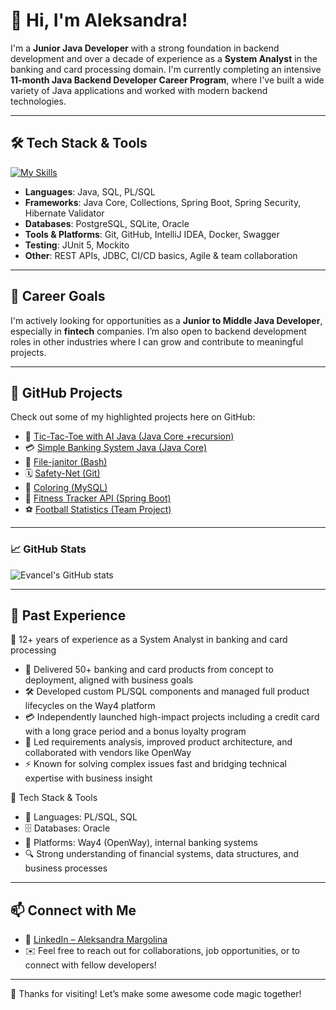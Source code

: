 # 👋 Hi, I'm Aleksandra!

I'm a **Junior Java Developer** with a strong foundation in backend development and over a decade of experience as a **System Analyst** in the banking and card processing domain. I'm currently completing an intensive **11-month Java Backend Developer Career Program**, where I've built a wide variety of Java applications and worked with modern backend technologies.

---

## 🛠️ Tech Stack & Tools

[![My Skills](https://skillicons.dev/icons?i=java,idea,discord,regex,bash,git,gradle,hibernate,jenkins,jquery,postgres,sqlite,spring,postman,docker&perline=5)](https://skillicons.dev)

- **Languages**: Java, SQL, PL/SQL
- **Frameworks**: Java Core, Collections, Spring Boot, Spring Security, Hibernate Validator
- **Databases**: PostgreSQL, SQLite, Oracle
- **Tools & Platforms**: Git, GitHub, IntelliJ IDEA, Docker, Swagger
- **Testing**: JUnit 5, Mockito
- **Other**: REST APIs, JDBC, CI/CD basics, Agile & team collaboration

---

## 🎯 Career Goals

I'm actively looking for opportunities as a **Junior to Middle Java Developer**, especially in **fintech** companies. I’m also open to backend development roles in other industries where I can grow and contribute to meaningful projects.

---

## 🧰 GitHub Projects

Check out some of my highlighted projects here on GitHub:

- 🤖 [Tic-Tac-Toe with AI Java (Java Core +recursion)](https://github.com/Evancel/Tic-Tac-Toe_with_AI_Java)
- 💳 [Simple Banking System Java (Java Core)](https://github.com/Evancel/Simple_Banking_System_Java)
- 🧹 [File-janitor (Bash)](https://github.com/Evancel/File-janitor)
- 🗓️ [Safety-Net (Git)](https://github.com/Evancel/Safety-Net)
- 🎨 [Coloring (MySQL)](https://github.com/Evancel/Coloring_MySQL)
- 💪 [Fitness Tracker API (Spring Boot)](https://github.com/Evancel/FitnessTrackerAPI)
- ⚽ [Football Statistics (Team Project)](https://github.com/Evancel/football-stats)
  
---

### 📈 GitHub Stats

![Evancel's GitHub stats](https://github-readme-stats.vercel.app/api?username=evancel&show_icons=true&theme=default)

---

## 🧠 Past Experience

🔹 12+ years of experience as a System Analyst in banking and card processing  
  - 🚀 Delivered 50+ banking and card products from concept to deployment, aligned with business goals  
  - 🛠️ Developed custom PL/SQL components and managed full product lifecycles on the Way4 platform  
  - 💳 Independently launched high-impact projects including a credit card with a long grace period and a bonus loyalty program  
  - 🤝 Led requirements analysis, improved product architecture, and collaborated with vendors like OpenWay  
  - ⚡ Known for solving complex issues fast and bridging technical expertise with business insight    

🔹 Tech Stack & Tools  
  - 🧩 Languages: PL/SQL, SQL  
  - 🗄️ Databases: Oracle  
  - 💼 Platforms: Way4 (OpenWay), internal banking systems  
  - 🔍 Strong understanding of financial systems, data structures, and business processes  

---

## 📫 Connect with Me

- 💼 [LinkedIn – Aleksandra Margolina](https://www.linkedin.com/in/aleksandramargolina/)
- ✉️ Feel free to reach out for collaborations, job opportunities, or to connect with fellow developers!

---

🎉 Thanks for visiting! Let’s make some awesome code magic together!
